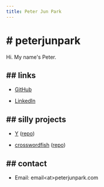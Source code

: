 ```yaml
---
title: Peter Jun Park
---
```


# # peterjunpark

Hi. My name's Peter.

## ## links

- [GitHub](https://github.com/peterjunpark)

- [LinkedIn](https://linkedin.com/in/peterjunpark)

## ## silly projects

- [Y](https://twytter-1.vercel.app/) ([repo](https://github.com/peterjunpark/y))

- [crosswordfish](https://crosswordfish.vercel.app) ([repo](https://github.com/peterjunpark/crosswordfish))

## ## contact

- Email: email\<at>peterjunpark.com

